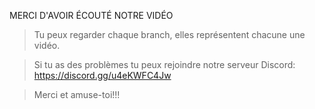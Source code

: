 MERCI D'AVOIR ÉCOUTÉ NOTRE VIDÉO

> Tu peux regarder chaque branch, elles représentent chacune une vidéo.

> Si tu as des problèmes tu peux rejoindre notre serveur Discord: https://discord.gg/u4eKWFC4Jw

> Merci et amuse-toi!!!
